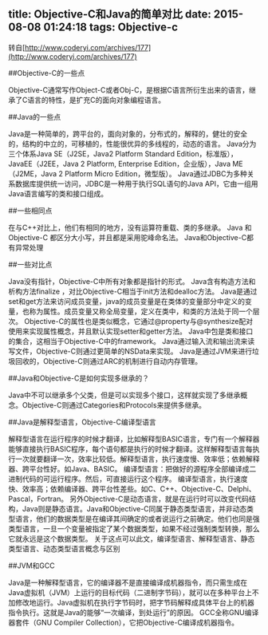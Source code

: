 title: Objective-C和Java的简单对比
date: 2015-08-08 01:24:18
tags: Objective-c
---

转自[http://www.coderyi.com/archives/177](http://www.coderyi.com/archives/177)

##Objective-C的一些点

Objective-C通常写作Object-C或者Obj-C，是根据C语言所衍生出来的语言，继承了C语言的特性，是扩充C的面向对象编程语言。

##Java的一些点

Java是一种简单的，跨平台的，面向对象的，分布式的，解释的，健壮的安全的，结构的中立的，可移植的，性能很优异的多线程的，动态的语言。
Java分为三个体系Java SE（J2SE，Java2 Platform Standard Edition，标准版），JavaEE（J2EE，Java 2 Platform, Enterprise Edition，企业版），Java ME（J2ME，Java 2 Platform Micro Edition，微型版）。
Java通过JDBC为多种关系数据库提供统一访问，JDBC是一种用于执行SQL语句的Java API，它由一组用Java语言编写的类和接口组成。

##一些相同点

在与C++对比上，他们有相同的地方，没有运算符重载、类的多继承。
Java 和Objective-C 都区分大小写，并且都是采用驼峰命名法。
Java和Objective-C都有异常处理

##一些对比点

Java没有指针，Objective-C中所有对象都是指针的形式。
Java含有构造方法和析构方法finalize ，对比Objective-C相当于init方法和dealloc方法。
Java是通过set和get方法来访问成员变量，java的成员变量是在类体的变量部分中定义的变量，也称为属性。成员变量又称全局变量，定义在类中，和类的方法处于同一个层次。 Objective-C的属性也是类似概念，它通过@property与@synthesize配对使用来实现属性概念，并且默认实现setter和getter方法。
Java中包是类和接口的集合，这相当于Objective-C中的framework。
Java通过输入流和输出流来读写文件，Objective-C则通过更简单的NSData来实现。
Java是通过JVM来进行垃圾回收的，Objective-C则通过ARC的机制进行自动内存管理。

##Java和Objective-C是如何实现多继承的？

Java中不可以继承多个父类，但是可以实现多个接口，这样就实现了多继承概念。Objective-C则通过Categories和Protocols来提供多继承。

##Java是解释型语言，Objective-C编译型语言

解释型语言在运行程序的时候才翻译，比如解释型BASIC语言，专门有一个解释器能够直接执行BASIC程序，每个语句都是执行的时候才翻译。这样解释型语言每执行一次就要翻译一次，效率比较低。解释型语言，执行速度慢、效率低；依赖解释器、跨平台性好。如Java、BASIC。
编译型语言：把做好的源程序全部编译成二进制代码的可运行程序。然后，可直接运行这个程序。 编译型语言，执行速度快、效率高；依赖编译器、跨平台性差些。如C、C++、Objective-C、Delphi、Pascal，Fortran。
另外Objective-C是动态语言，就是在运行时可以改变代码结构，Java则是静态语言。Java和Objective-C同属于静态类型语言，并非动态类型语言，他们的数据类型是在编译其间确定的或者说运行之前确定。他们也同是强类型语言，一旦一个变量被指定了某个数据类型，如果不经过强制类型转换，那么它就永远是这个数据类型。
关于这点可以此文，编译型语言、解释型语言、静态类型语言、动态类型语言概念与区别

##JVM和GCC

Java是一种解释型语言，它的编译器不是直接编译成机器指令，而只需生成在Java虚拟机（JVM）上运行的目标代码（二进制字节码），就可以在多种平台上不加修改地运行。Java虚拟机在执行字节码时，把字节码解释成具体平台上的机器指令执行。这就是Java的能够“一次编译，到处运行”的原因。
GCC全称GNU编译器套件（GNU Compiler Collection），它把Objective-C编译成机器指令。

